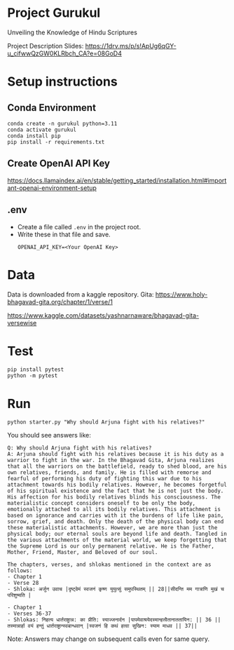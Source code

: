 # Project Gurukul
Unveiling the Knowledge of Hindu Scriptures

Project Description Slides: https://1drv.ms/p/s!ApUg6qGY-u_cifwwQzGW0KLRbch_CA?e=08GoD4
# Setup instructions


## Conda Environment
```
conda create -n gurukul python=3.11
conda activate gurukul
conda install pip
pip install -r requirements.txt
```

## Create OpenAI API Key
https://docs.llamaindex.ai/en/stable/getting_started/installation.html#important-openai-environment-setup


## .env
- Create a file called `.env` in the project root.
- Write these in that file and save.
  ```
  OPENAI_API_KEY=<Your OpenAI Key>
  ```

# Data
Data is downloaded from a kaggle repository.
Gita: 
https://www.holy-bhagavad-gita.org/chapter/1/verse/1

https://www.kaggle.com/datasets/yashnarnaware/bhagavad-gita-versewise


# Test

```
pip install pytest
python -m pytest
```
# Run

```
python starter.py "Why should Arjuna fight with his relatives?"
```

You should see answers like:
```
Q: Why should Arjuna fight with his relatives?
A: Arjuna should fight with his relatives because it is his duty as a warrior to fight in the war. In the Bhagavad Gita, Arjuna realizes that all the warriors on the battlefield, ready to shed blood, are his own relatives, friends, and family. He is filled with remorse and fearful of performing his duty of fighting this war due to his attachment towards his bodily relatives. However, he becomes forgetful of his spiritual existence and the fact that he is not just the body. His affection for his bodily relatives blinds his consciousness. The materialistic concept considers oneself to be only the body, emotionally attached to all its bodily relatives. This attachment is based on ignorance and carries with it the burdens of life like pain, sorrow, grief, and death. Only the death of the physical body can end these materialistic attachments. However, we are more than just the physical body; our eternal souls are beyond life and death. Tangled in the various attachments of the material world, we keep forgetting that the Supreme Lord is our only permanent relative. He is the Father, Mother, Friend, Master, and Beloved of our soul.

The chapters, verses, and shlokas mentioned in the context are as follows:
- Chapter 1
- Verse 28
- Shloka: अर्जुन उवाच |दृष्ट्वेमं स्वजनं कृष्ण युयुत्सुं समुपस्थितम् || 28||सीदन्ति मम गात्राणि मुखं च परिशुष्यति |

- Chapter 1
- Verses 36-37
- Shlokas: निहत्य धार्तराष्ट्रान्न: का प्रीति: स्याज्जनार्दन |पापमेवाश्रयेदस्मान्हत्वैतानाततायिन: || 36 || तस्मान्नार्हा वयं हन्तुं धार्तराष्ट्रान्स्वबान्धवान् |स्वजनं हि कथं हत्वा सुखिन: स्याम माधव || 37||
```

Note: Answers may change on subsequent calls even for same query.


